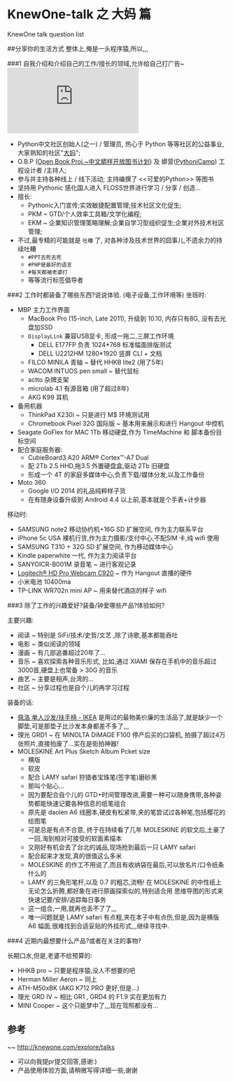 # KnewOne-talk 之 大妈 篇

KnewOne talk question list
 
##分享你的生活方式
整体上,俺是一头程序猿,所以,,,

###1 自我介绍和介绍自己的工作/擅长的领域,允许给自己打广告~
![Zoom.Quiet PyChina.org | 蠎中国社区](http://pychina.org/volunteer/zoomquiet.html)

- Python中文社区创始人(之一) / 管理员, 热心于 Python 等等社区的公益事业, 大家熟知的社区"[大妈](http://wiki.woodpecker.org.cn/moin/ZoomQuietAbt)";
- O.B.P ([Open Book Proj.~中文蟒样开放图书计划](https://code.google.com/p/openbookproject/)) 及 蟒营([PythoniCamp](https://code.google.com/p/kcpycamp/wiki/PythoniCamp)) 工程设计者 /主持人; 
- 参与并主持各种线上 / 线下活动; 主持编撰了 <<可爱的Python>> 等图书
- 坚持用 Pythonic 感化国人进入 FLOSS世界进行学习 / 分享 / 创造...
- 擅长:
    - Pythonic入门宣传;实效敏捷配置管理;技术社区文化促生;
    - PKM ~ GTD/个人效率工具箱/文学化编程;
    - EKM ~ 企業知识管理策略理解;企業自学习型组织促生;企業对外技术社区管理; 
- 不过,最专精的可能就是 `吐糟` 了, 对各种涉及技术世界的囧事儿,不遗余力的持续吐糟
    + `#PPT去死去死`
    + `#PHP是最好的语言`
    + `#每天都被老婆打`
    + 等等流行标签倡导者

###2 工作时都装备了哪些东西?说说体验. (电子设备,工作环境等)
坐班时:

- MBP 主力工作界面
    + MacBook Pro (15-inch, Late 2011), 升级到 10.10, 内存只有8G, 没有去光盘加SSD
    + `DisplayLink` 兼容USB显卡, 形成一拖二,三屏工作环境
        * DELL E177FP 负责 1024*768 标准幅面排版测试
        * DELL U2212HM 1280*1920 竖屏 CLI + 文档
    + FILCO MINILA 青轴 ~ 替代 HHKB lite2 (用了5年)
    + WACOM INTUOS pen small ~ 替代鼠标
    + actto 杂牌支架
    + microlab 4.1 有源音箱 (用了超过8年)
    + AKG K99 耳机
- 备用机器
    + ThinkPad X230i ~ 只是进行 M$ 环境测试用
    + Chromebook Pixel 32G 国际版 ~ 基本用来展示和进行 Hangout 中控机
- Seagate GoFlex for MAC 1Tb 移动硬盘,作为 TimeMachine 和 脚本备份目标空间
- 配合家庭服务器:
    + CubieBoard3 A20 ARM® Cortex™-A7 Dual
    + 配 2Tb 2.5 HHD,拖3.5 外置硬盘盒,驱动 2Tb 旧硬盘
    + 形成一个 4T 的家庭多媒体中心,负责下载/媒体分发,以及工作备份
- Moto 360 
    + Google I/O 2014 的礼品纯粹样子货
    + 在有随身设备升级到 Android 4.4 以上前,基本就是个手表+计步器

移动时:

- SAMSUNG note2 移动协约机+16G SD 扩展空间, 作为主力联系平台
- iPhone 5c USA 裸机行货,作为主力摄影/支付中心,不配SIM 卡,纯 wifi 使用
- SAMSUNG T310 + 32G SD 扩展空间, 作为移动媒体中心
- Kindle paperwhite 一代, 作为主力阅读平台
- SANYOICR-B001M 录音笔 ~ 进行客观记录
- [Logitech® HD Pro Webcam C920](http://www.logitech.com/en-us/product/hd-pro-webcam-c920) ~ 作为 Hangout 直播的硬件
- 小米电池 10400ma
- TP-LINK WR702n mini AP ~ 用来替代酒店的样子 wifi 


###3 除了工作的兴趣爱好?装备/钟爱哪些产品?体验如何?

主要兴趣:

- 阅读 ~ 特别是 SiFi/技术/史哲/文艺 ,除了诗歌,基本都能吞吐
- 电影 ~ 类似阅读的领域
- 漫画 ~ 有几部追番超过20年了...
- 音乐 ~ 喜欢探索各种音乐形式, 比如,通过 XIAMI 保存在手机中的音乐超过3000首,硬盘上也常备 > 30G 的音乐
- 曲艺 ~ 主要是相声,台湾的...
- 社区 ~ 分享过程也是自个儿的再学习过程

装备的话:

- [佩洛 单人沙发/扶手椅 - IKEA](http://www.ikea.com/cn/zh/catalog/products/90160720/) 是用过的最物美价廉的生活品了,就是缺少一个脚垫,可是那垫子比沙发本身都差不多了,,,
- 理光 GRD1 ~ 在 MINOLTA DiMAGE F100 停产后买的口袋机, 拍摄了超过4万张照片,直接拍废了...实在是街拍神器!
- MOLESKINE Art Plus Sketch Album Pcket size
    + 横版
    + 软皮
    + 配合 LAMY safari 狩猎者宝珠笔(签字笔)磨砂黑
    + 那叫个贴心...
    + 因为要配合自个儿的 GTD+时间管理改进,需要一种可以随身携带,各种姿势都能快速记要各种信息的纸笔组合
    + 原先是 daolen A6 线圈本,硬皮有松紧带,夹的笔尝试过各种笔,包括樱花的绘图笔
    + 可是总是有点不合意, 终于在持续看了几年 MOLESKINE 的软文后,土豪了一回,淘到相对可接受的软面素描本
    + 又刚好有机会去了台北的诚品,现场抢到最后一只 LAMY safari
    + 配合起来才发现,真的很值这么多米
    + MOLESKINE 的作工不用说了,而且有收纳袋在最后,可以放名片/口令纸条什么的
    + LAMY 的三角形笔杆,以及 0.7 的粗芯,流畅! 在 MOLESKINE 的中性纸上无论怎么折腾,都好象在进行原画探索似的,特别适合用 思维导图的形式来快速记要/安排/追踪每日事务
    + 这一组合,一用,就再也丢不了了,,,
    + 唯一问题就是 LAMY safari 有点粗,夹在本子中有点伤,但是,因为是横版 A6 幅面,很难找到合适妥贴的外挂形式,,,继续寻找中.

###4 近期内最想要什么产品?或者在关注的事物?

长期口水,但是,老婆不给预算的:

- HHKB pro ~ 只要是程序猿,没人不想要的吧
- Herman Miller Aeron ~ 同上
- ATH-M50xBK (AKG K712 PRO 更好,但是...)
- 理光 GRD IV ~ 相比 GR1 , GRD4 的 F1.9 实在更加有力
- MINI Cooper ~ 这个只能梦中了,,,现在驾照都没有...

## 参考
~~ http://knewone.com/explore/talks

- 可以向我提pr提交回答,感谢:)
- 产品使用体验方面,请稍微写得详细一些,谢谢


